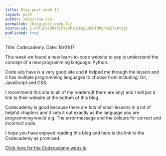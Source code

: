 ```yaml
---
title: Blog post week 13
layout: post
author: sebastian.los
permalink: /blog-post-week-11/
source-id: 1-nPT1Cbz30Y2iFYkKPzQiFgQLSCbfdMgFnxElx6tjgc
published: true
---
```

Title: Codecademy.                                             Date: 18/01/17

This week we found a new learn-to-code website to yep is understand the concept of a new programming language: Python.

Code ads have is a very good site and it helped me through the lesson and it has multiple programming languages to choose from including: Git, JavaScript and CSS.

I recommend this site to all of my readers(if there are any) and I will put a link to their website at the bottom of this blog.

Codecademy is good because there are lots of small lessons in a lot of helpful chapters and it sets it out exactly as the language you are programming would e.g. The error message and the colours for correct and incorrect code.

I hope you have enjoyed reading this blog and here is the link to the Codecademy as promised.

[Click here for the Codecademy website](https://www.codecademy.com/)


